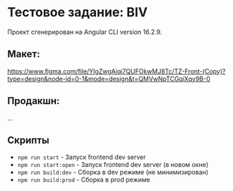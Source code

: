# Тестовое задание: BIV
Проект сгенерирован на Angular CLI version 16.2.9.
## Макет:
https://www.figma.com/file/YIgZwgAiqi7QUFOkwMJ8Tc/TZ-Front-(Copy)?type=design&node-id=0-1&mode=design&t=QMVwNpTCGqiXqy9B-0

## Продакшн:
...

## Скрипты

- `npm run start` - Запуск frontend dev server
- `npm run start:open` - Запуск frontend dev server (в новом окне)
- `npm run build:dev` - Сборка в dev режиме (не минимизирован)
- `npm run build:prod` - Сборка в prod режиме
